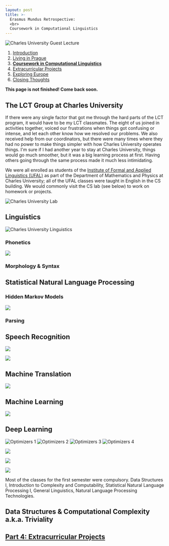```yaml
---
layout: post
title: >-
  Erasmus Mundus Retrospective:
  <br>
  Coursework in Computational Linguistics 
---
```


![Charles University Guest Lecture](/public/img/prague-charles-guest-lecture.jpg "A guest lecturer at Charles University")

1. [Introduction](/erasmus-mundus)
1. [Living in Prague](/erasmus-living-in-prague)
1. **[Coursework in Computational Linguistics](/erasmus-coursework-in-computational-linguistics)**
1. [Extracurricular Projects](/erasmus-extracurricular-projects)
1. [Exploring Europe](/erasmus-exploring-europe)
1. [Closing Thoughts](/erasmus-mundus-conclusion)

**This page is not finished! Come back soon.**

## The LCT Group at Charles University

If there were any single factor that got me through the hard parts of the LCT program, it would have to be my LCT classmates. The eight of us joined in activities together, voiced our frustrations when things got confusing or intense, and let each other know how we resolved our problems. We also received help from our coordinators, but there were many times where they had no power to make things simpler with how Charles University operates things. I'm sure if I had another year to stay at Charles University, things would go much smoother, but it was a big learning process at first. Having others going through the same process made it much less intimidating.

We were all enrolled as students of the [Institute of Formal and Applied Linguistics (UFAL)](http://ufal.mff.cuni.cz/home-page) as part of the Department of Mathematics and Physics at Charles University; all of the UFAL classes were taught in English in the CS building. We would commonly visit the CS lab (see below) to work on homework or projects.

![Charles University Lab](/public/img/prague-charles-lab.jpg "The lab inside the CS building")

## Linguistics

![Charles University Linguistics](/public/img/prague-charles-lecture.jpg "A linguistics lecture")

### Phonetics

![](/public/img/mouth-xray.gif)

### Morphology & Syntax

## Statistical Natural Language Processing

### Hidden Markov Models

![](/public/img/hmm.gif)

### Parsing

## Speech Recognition

![](/public/img/waveform-zoom.gif)

![](/public/img/wavenet-gen.gif)

## Machine Translation

![](/public/img/transform20fps.gif)

## Machine Learning

![](/public/img/suggestions-demo.gif)

## Deep Learning

![Optimizers 1](/public/img/optimizers-1.gif)
![Optimizers 2](/public/img/optimizers-2.gif)
![Optimizers 3](/public/img/optimizers-3.gif)
![Optimizers 4](/public/img/optimizers-4.gif)

![](/public/img/fox-transfer.gif)

![](/public/img/gan-faces.gif)

![](/public/img/self-driving-car-classification.gif)

Most of the classes for the first semester were compulsory. Data Structures I, Introduction to Complexity and Computability, Statistical Natural Language Processing I, General Linguistics, Natural Language Processing Technologies.

## Data Structures & Computational Complexity a.k.a. Triviality

<!-- Two classes in particular were immensely challenging: Data Structures I and Introduction to Complexity and Computability. They were taught by the same instructor. His favorite word was "trivial". In fact, I tallied up the results at the end of each class, and this instructor has said the word more than 214 times over the course of 14 weeks.

The instructor's grading style was highly unorthodox. If your results were not correct or your implementation had a bug in it, he would mark down your grade as a 0 and have you redo the assignment and resubmit with a 10% penalty.

At the start of the exam period, a group of students attended a meeting with the Vice Dean to discuss many of the issues we've been having in the class. Many expressed concerns that his grading style was unpredictable a .

Exams were even more intense. For Data Structures, I got two questions that amounted to two short sentences that amounted to, "Explain everything you know about this data structure." The resulting explanations took me 3 pages to fill from memory. No notes, just a pencil and paper and everything in your head. It was the hardest exam I've ever taken. All the other classes were a cakewalk in comparison. For the other classes, I studied maybe a day before in preparation, but for Data Structures and C&C, I had to spend two weeks of studying 4-5 hours each day to be comfortable to write out all the class material on a topic from memory.

Unfortunately, the items on the exam were questions that I understood the least.

One saving grace was that after the meeting, the exams were conducted with two instructors present, and they would both conduct the oral evaluation.

There's such a disparity in difficulty among first semester classes. On the one hand we're getting an introduction to Bash scripting, Python, text processing, and on the other hand we're proving the amortized complexity of a Fibonacci Heap using probability theory. The jump in difficulty is massive.

One thing that Charles University does that all other LCT-partnered universities do not is require a state exam at the conclusion of the Master's program. This means that after submitting my thesis, I will be required to go back to Prague to take a final exam on compulsory material that I have studied while at Charles University.


Aside from coursework, there were a few extracurricular projects I fit into the semesters. -->

## [Part 4: Extracurricular Projects](/erasmus-extracurricular-projects)
